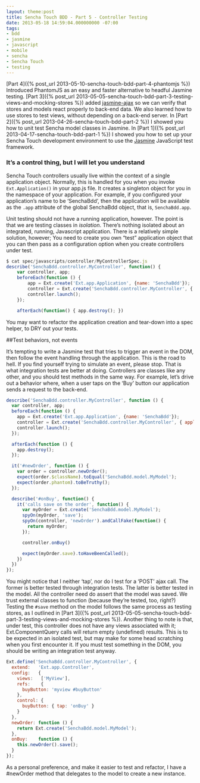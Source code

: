 ```yaml
---
layout: theme:post
title: Sencha Touch BDD - Part 5 - Controller Testing
date: 2013-05-18 14:59:04.000000000 -07:00
tags:
- bdd
- jasmine
- javascript
- mobile
- sencha
- Sencha Touch
- testing
---
```


[Part 4]({% post_url 2013-05-10-sencha-touch-bdd-part-4-phantomjs %}) Introduced PhantomJS as an easy and faster alternative to headful Jasmine testing. [Part 3]({% post_url 2013-05-05-sencha-touch-bdd-part-3-testing-views-and-mocking-stores %}) added [jasmine-ajax](https://github.com/pivotal/jasmine-ajax/tree/2_0) so we can verify that stores and models react properly to back-end data. We also learned how to use stores to test views, without depending on a back-end server. In [Part 2]({% post_url 2013-04-26-sencha-touch-bdd-part-2 %}) I showed you how to unit test Sencha model classes in Jasmine. In [Part 1]({% post_url 2013-04-17-sencha-touch-bdd-part-1 %}) I showed you how to set up your Sencha Touch development environment to use the [Jasmine](http://jasmine.github.io) JavaScript test framework. 


### It’s a control thing, but I will let you understand


Sencha Touch controllers usually live within the context of a single application object. Normally, this is handled for you when you invoke `Ext.Application()` in your app.js file. It creates a singleton object for you in the namespace of your application. For example, if you configured your application’s name to be ‘SenchaBdd’, then the application will be available as the `.app` attribute of the global SenchaBdd object, that is, `SenchaBdd.app`.

Unit testing should not have a running application, however. The point is that we are testing classes in _isolation_. There’s nothing isolated about an integrated, running, Javascript application. There is a relatively simple solution, however; You need to create you own “test” application object that you can then pass as a configuration option when you create controllers under test.

```js
$ cat spec/javascripts/controller/MyControllerSpec.js
describe('SenchaBdd.controller.MyController', function() {
    var controller, app;
    beforeEach(function () {
        app = Ext.create('Ext.app.Application', {name: 'SenchaBdd'});
        controller = Ext.create('SenchaBdd.controller.MyController', { application: app });
        controller.launch();
    });

    afterEach(function() { app.destroy(); })
```

You may want to refactor the application creation and tear-down into a spec helper, to DRY out your tests.


##Test behaviors, not events


It’s tempting to write a Jasmine test that tries to trigger an event in the DOM, then follow the event handling through the application. This is the road to hell. If you find yourself trying to simulate an event, please stop. That is what integration tests are better at doing. Controllers are classes like any other, and you should test methods in the same way. For example, let’s drive out a behavior where, when a user taps on the ‘Buy’ button our application sends a request to the back-end.

```js
describe('SenchaBdd.controller.MyController', function () {
  var controller, app;
  beforeEach(function () {
    app = Ext.create('Ext.app.Application', {name: 'SenchaBdd'});
    controller = Ext.create('SenchaBdd.controller.MyController', { application: app });
    controller.launch();
  });

  afterEach(function () {
    app.destroy();
  });

  it('#newOrder', function () {
    var order = controller.newOrder();
    expect(order.$className).toEqual('SenchaBdd.model.MyModel');
    expect(order.phantom).toBeTruthy();
  });

  describe('#onBuy', function() {
    it('calls save on the order', function() {
      var myOrder = Ext.create('SenchaBdd.model.MyModel');
      spyOn(myOrder, 'save');
      spyOn(controller, 'newOrder').andCallFake(function() {
        return myOrder;
      });

      controller.onBuy()

      expect(myOrder.save).toHaveBeenCalled();
    })
  })
});
```


You might notice that I neither ‘tap’, nor do I test for a ‘POST’ ajax call. The former is better tested through integration tests. The latter is better tested in the model. All the controller need do assert that the model was saved. We trust external classes to function (because they’re tested, too, right?) Testing the `#save` method on the model follows the same process as testing stores, as I outlined in [Part 3]({% post_url 2013-05-05-sencha-touch-bdd-part-3-testing-views-and-mocking-stores %}). Another thing to note is that, under test, this controller does not have any views associated with it; Ext.ComponentQuery calls will return empty (undefined) results. This is to be expected in an isolated test, but may make for some head scratching when you first encounter it. If you must test something in the DOM, you should be writing an integration test anyway.

```js
Ext.define('SenchaBdd.controller.MyController', {
  extend:   'Ext.app.Controller',
  config:   {
    views:   ['MyView'],
    refs:    {
      buyButton: 'myview #buyButton'
    },
    control: {
      buyButton: { tap: 'onBuy' }
    }
  },
  newOrder: function () {
    return Ext.create('SenchaBdd.model.MyModel');
  },
  onBuy:    function () {
    this.newOrder().save();
  }
});
```

As a personal preference, and make it easier to test and refactor, I have a #newOrder method that delegates to the model to create a new instance.
